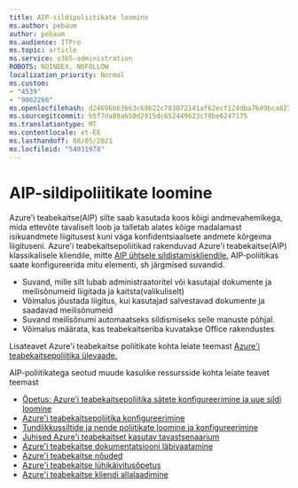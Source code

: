 ```yaml
---
title: AIP-sildipoliitikate loomine
ms.author: pebaum
author: pebaum
ms.audience: ITPro
ms.topic: article
ms.service: o365-administration
ROBOTS: NOINDEX, NOFOLLOW
localization_priority: Normal
ms.custom:
- "4539"
- "9002266"
ms.openlocfilehash: d24696b63663c69b22c783072141af62ecf124dba7b49bca827381f39f88640e
ms.sourcegitcommit: b5f7da89a650d2915dc652449623c78be6247175
ms.translationtype: MT
ms.contentlocale: et-EE
ms.lasthandoff: 08/05/2021
ms.locfileid: "54031978"
---
```

# <a name="creating-aip-label-policies"></a>AIP-sildipoliitikate loomine

Azure'i teabekaitse(AIP) silte saab kasutada koos kõigi andmevahemikega, mida ettevõte tavaliselt loob ja talletab alates kõige madalamast isikuandmete liigitusest kuni väga konfidentsiaalsete andmete kõrgeima liigituseni. Azure'i teabekaitsepoliitikad rakenduvad Azure'i teabekaitse(AIP) klassikalisele kliendile, mitte [AIP ühtsele sildistamiskliendile.](https://docs.microsoft.com/azure/information-protection/rms-client/unifiedlabelingclient-version-release-history) AIP-poliitikas saate konfigureerida mitu elementi, sh järgmised suvandid.

- Suvand, mille silt lubab administraatoritel või kasutajal dokumente ja meilisõnumeid liigitada ja kaitsta(valikuliselt)
- Võimalus jõustada liigitus, kui kasutajad salvestavad dokumente ja saadavad meilisõnumeid
- Suvand meilisõnumi automaatseks sildismiseks selle manuste põhjal.
- Võimalus määrata, kas teabekaitseriba kuvatakse Office rakendustes

Lisateavet Azure'i teabekaitse poliitikate kohta leiate teemast [Azure'i teabekaitsepoliitika ülevaade.](https://docs.microsoft.com/azure/information-protection/overview-policy)  

AIP-poliitikatega seotud muude kasulike ressursside kohta leiate teavet teemast

- [Õpetus: Azure'i teabekaitsepoliitika sätete konfigureerimine ja uue sildi loomine](https://docs.microsoft.com/azure/information-protection/infoprotect-quick-start-tutorial)  
- [Azure'i teabekaitsepoliitika konfigureerimine](https://docs.microsoft.com/azure/information-protection/configure-policy)  
- [Tundlikkussiltide ja nende poliitikate loomine ja konfigureerimine](https://docs.microsoft.com/microsoft-365/compliance/create-sensitivity-labels)  
- [Juhised Azure'i teabekaitset kasutav tavastsenaarium](https://docs.microsoft.com/azure/information-protection/how-to-guides)  
- [Azure'i teabekaitse dokumentatsiooni läbivaatamine](https://docs.microsoft.com/azure/information-protection/what-is-information-protection)  
- [Azure'i teabekaitse nõuded](https://docs.microsoft.com/azure/information-protection/get-started/requirements)  
- [Azure'i teabekaitse lühikäivitusõpetus](https://docs.microsoft.com/azure/information-protection/get-started/infoprotect-quick-start-tutorial)  
- [Azure'i teabekaitse kliendi allalaadimine](https://www.microsoft.com/download/details.aspx?id=53018)